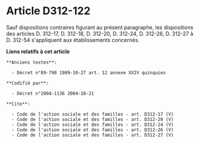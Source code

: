 # Article D312-122

Sauf dispositions contraires figurant au présent paragraphe, les dispositions des articles D. 312-17, D. 312-18, D. 312-20,
D. 312-24, D. 312-26, D. 312-27 à D. 312-54 s'appliquent aux établissements concernés.

**Liens relatifs à cet article**

	**Anciens textes**:

	  - Décret n°89-798 1989-10-27 art. 12 annexe XXIV quinquies

	**Codifié par**:

	  - Décret n°2004-1136 2004-10-21

	**Cite**:

	  - Code de l'action sociale et des familles - art. D312-17 (V)
	  - Code de l'action sociale et des familles - art. D312-20 (V)
	  - Code de l'action sociale et des familles - art. D312-24 (V)
	  - Code de l'action sociale et des familles - art. D312-26 (V)
	  - Code de l'action sociale et des familles - art. D312-27 (V)
